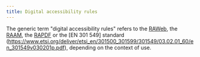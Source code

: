 ```yaml
---
title: Digital accessibility rules
---
```


The generic term "digital accessibility rules" refers to the [RAWeb](../raweb1/index.html), the [RAAM](../raam1/index.html), the [RAPDF](../rapdf1/index.html) or the [EN 301 549] standard (https://www.etsi.org/deliver/etsi_en/301500_301599/301549/03.02.01_60/en_301549v030201p.pdf), depending on the context of use.
